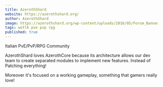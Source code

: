```yaml
---
title: AzerothShard
website: https://azerothshard.org/
author: AzerothShard
image: https://azerothshard.org/wp-content/uploads/2016/05/Forum_Banner.png
tags: wotlk pve pvp rpg
published: true
---
```



Italian PvE/PvP/RPG Community


AzerothShard loves AzerothCore because its architecture allows our dev team to create separated modules to implement new features. Instead of Patching everything!

Moreover it's focused on a working gameplay, something that gamers really love!
